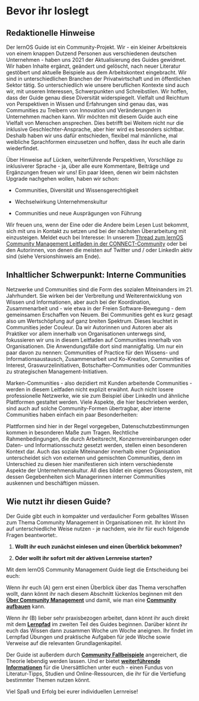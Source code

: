 # Bevor ihr loslegt

## Redaktionelle Hinweise

Der lernOS Guide ist ein Community-Projekt. Wir - ein kleiner
Arbeitskreis von einem knappen Dutzend Personen aus verschiedenen
deutschen Unternehmen - haben uns 2021 der Aktualisierung des Guides
gewidmet. Wir haben Inhalte ergänzt, geändert und gelöscht, nach neuer
Literatur gestöbert und aktuelle Beispiele aus dem Arbeitskontext
eingebracht. Wir sind in unterschiedlichen Branchen der Privatwirtschaft
und im öffentlichen Sektor tätig. So unterschiedlich wie unsere
beruflichen Kontexte sind auch wir, mit unseren Interessen,
Schwerpunkten und Schreibstilen. Wir hoffen, dass der Guide genau diese
Diversität widerspiegelt. Vielfalt und Reichtum von Perspektiven in
Wissen und Erfahrungen sind genau das, was Communities zu Treibern von
Innovation und Veränderungen in Unternehmen machen kann. Wir möchten mit
diesem Guide auch eine Vielfalt von Menschen ansprechen. Dies betrifft
bei Weitem nicht nur die inklusive Geschlechter-Ansprache, aber hier
wird es besonders sichtbar. Deshalb haben wir uns dafür entschieden,
flexibel mal männliche, mal weibliche Sprachformen einzusetzen und
hoffen, dass ihr euch alle darin wiederfindet.

Über Hinweise auf Lücken, weiterführende Perspektiven, Vorschläge zu
inklusiverer Sprache - ja, über alle eure Kommentare, Beiträge und
Ergänzungen freuen wir uns! Ein paar Ideen, denen wir beim nächsten
Upgrade nachgehen wollen, haben wir schon:

- Communities, Diversität und Wissensgerechtigkeit

- Wechselwirkung Unternehmenskultur

- Communities und neue Ausprägungen von Führung

Wir freuen uns, wenn der Eine oder die Andere beim Lesen Lust bekommt,
sich mit uns in Kontakt zu setzen und bei der nächsten Überarbeitung mit
einzusteigen. Meldet euch bei Interesse: In unserem [Thread zum lernOS
Community Management Leitfaden in der CONNECT-Community](https://community.cogneon.de/t/lernos-community-management-leitfaden/) oder bei den
Autorinnen, von denen die meisten auf Twitter und / oder LinkedIn aktiv
sind (siehe Versionshinweis am Ende).

## Inhaltlicher Schwerpunkt: Interne Communities

Netzwerke und Communities sind die Form des sozialen Miteinanders im 21.
Jahrhundert. Sie wirken bei der Verbreitung und Weiterentwicklung von
Wissen und Informationen, aber auch bei der Koordination, Zusammenarbeit
und - wie etwa in der Freien Software-Bewegung - dem gemeinsamen
Erschaffen von Neuem. Bei Communities geht es kurz gesagt also um
Wertschöpfung auf ganz breiten Spektrum. Dieses leuchtet in Communities
jeder Couleur. Da wir Autorinnen und Autoren aber als Praktiker vor
allem innerhalb von Organisationen unterwegs sind, fokussieren wir uns
in diesem Leitfaden auf Communities innerhalb von Organisationen. Die
Anwendungsfälle dort sind mannigfaltig. Um nur ein paar davon zu nennen:
Communities of Practice für den Wissens- und Informationsaustausch,
Zusammenarbeit und Ko-Kreation, Communities of Interest,
Graswurzelinitiativen, Botschafter-Communities oder Communities zu
strategischen Management-Initiativen.

Marken-Communities - also dezidiert mit Kunden arbeitende Communities -
werden in diesem Leitfaden nicht explizit erwähnt. Auch nicht losere
professionelle Netzwerke, wie sie zum Beispiel über LinkedIn und
ähnliche Plattformen gestaltet werden. Viele Aspekte, die hier
beschrieben werden, sind auch auf solche Community-Formen übertragbar,
aber interne Communities haben einfach ein paar Besonderheiten:

Plattformen sind hier in der Regel vorgegeben, Datenschutzbestimmungen
kommen in besonderen Maße zum Tragen. Rechtliche Rahmenbedingungen, die
durch Arbeitsrecht, Konzernvereinbarungen oder Daten- und
Informationsschutz gesetzt werden, stellen einen besonderen Kontext dar.
Auch das soziale Miteinander innerhalb einer Organisation unterscheidet
sich von externen und gemischten Communities, denn im Unterschied zu
diesen hier manifestieren sich intern verschiedenste Aspekte der
Unternehmenskultur. All dies bildet ein eigenes Ökosystem, mit dessen
Gegebenheiten sich Managerinnen interner Communities auskennen und
beschäftigen müssen.

## Wie nutzt ihr diesen Guide?

Der Guide gibt euch in kompakter und verdaulicher Form geballtes Wissen
zum Thema Community Management in Organisationen mit. Ihr könnt ihn auf
unterschiedliche Weise nutzen - je nachdem, wie ihr für euch folgende
Fragen beantwortet:.

1. **Wollt ihr euch zunächst einlesen und einen Überblick bekommen?**

2. **Oder wollt ihr sofort mit der aktiven Lernreise starten?**

Mit dem lernOS Community Management Guide liegt die Entscheidung bei
euch:

Wenn ihr euch (A) gern erst einen Überblick über das Thema verschaffen
wollt, dann könnt ihr nach diesem Abschnitt lückenlos beginnen mit den
[**Über Community Management**](2-01-Communities_und_Organisationsstrukturen.md) und damit, wie man
eine [**Community aufbauen**](4-00-Die_Community_aufbauen_managen_und_weiterentwickeln.md) kann.

Wenn ihr (B) lieber sehr praxisbezogen arbeitet, dann könnt ihr auch
direkt mit dem [**Lernpfad**](5-00-Lernpfad.md) im zweiten Teil des Guides
beginnen. Darüber könnt ihr euch das Wissen dann zusammen Woche um Woche
aneignen. Ihr findet im Lernpfad Übungen und praktische Aufgaben für
jede Woche sowie Verweise auf die relevanten Grundlagenkapitel.

Der Guide ist außerdem durch [**Community Fallbeispiele**](3-00-Community-Fallbeispiele.md)
angereichert, die Theorie lebendig werden lassen. Und er bietet
[**weiterführende Informationen**](6-00-Anhang.md) für die Unersättlichen
unter euch - einen Fundus von Literatur-Tipps, Studien und
Online-Ressourcen, die ihr für die Vertiefung bestimmter Themen nutzen
könnt.

Viel Spaß und Erfolg bei eurer individuellen Lernreise!